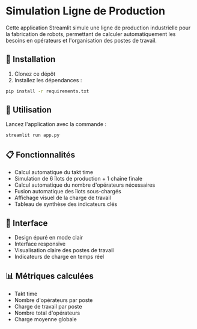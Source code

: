 # Simulation Ligne de Production

Cette application Streamlit simule une ligne de production industrielle pour la fabrication de robots, permettant de calculer automatiquement les besoins en opérateurs et l'organisation des postes de travail.

## 🚀 Installation

1. Clonez ce dépôt
2. Installez les dépendances :
```bash
pip install -r requirements.txt
```

## 🎯 Utilisation

Lancez l'application avec la commande :
```bash
streamlit run app.py
```

## 📋 Fonctionnalités

- Calcul automatique du takt time
- Simulation de 6 îlots de production + 1 chaîne finale
- Calcul automatique du nombre d'opérateurs nécessaires
- Fusion automatique des îlots sous-chargés
- Affichage visuel de la charge de travail
- Tableau de synthèse des indicateurs clés

## 🎨 Interface

- Design épuré en mode clair
- Interface responsive
- Visualisation claire des postes de travail
- Indicateurs de charge en temps réel

## 📊 Métriques calculées

- Takt time
- Nombre d'opérateurs par poste
- Charge de travail par poste
- Nombre total d'opérateurs
- Charge moyenne globale 
